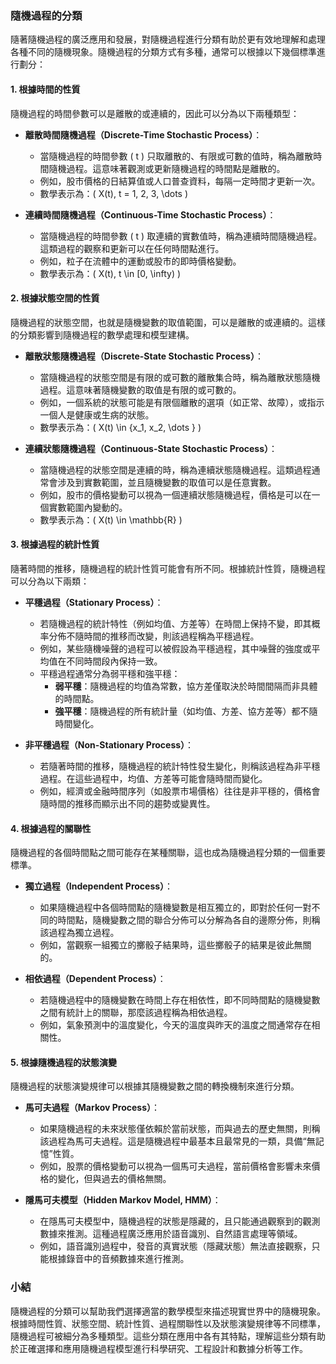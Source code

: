 ### 隨機過程的分類

隨著隨機過程的廣泛應用和發展，對隨機過程進行分類有助於更有效地理解和處理各種不同的隨機現象。隨機過程的分類方式有多種，通常可以根據以下幾個標準進行劃分：

#### 1. 根據時間的性質
隨機過程的時間參數可以是離散的或連續的，因此可以分為以下兩種類型：

- **離散時間隨機過程（Discrete-Time Stochastic Process）**：
  - 當隨機過程的時間參數 \( t \) 只取離散的、有限或可數的值時，稱為離散時間隨機過程。這意味著觀測或更新隨機過程的時間點是離散的。
  - 例如，股市價格的日結算值或人口普查資料，每隔一定時間才更新一次。
  - 數學表示為：\( X(t), t = 1, 2, 3, \dots \)

- **連續時間隨機過程（Continuous-Time Stochastic Process）**：
  - 當隨機過程的時間參數 \( t \) 取連續的實數值時，稱為連續時間隨機過程。這類過程的觀察和更新可以在任何時間點進行。
  - 例如，粒子在流體中的運動或股市的即時價格變動。
  - 數學表示為：\( X(t), t \in [0, \infty) \)

#### 2. 根據狀態空間的性質
隨機過程的狀態空間，也就是隨機變數的取值範圍，可以是離散的或連續的。這樣的分類影響到隨機過程的數學處理和模型建構。

- **離散狀態隨機過程（Discrete-State Stochastic Process）**：
  - 當隨機過程的狀態空間是有限的或可數的離散集合時，稱為離散狀態隨機過程。這意味著隨機變數的取值是有限的或可數的。
  - 例如，一個系統的狀態可能是有限個離散的選項（如正常、故障），或指示一個人是健康或生病的狀態。
  - 數學表示為：\( X(t) \in \{x_1, x_2, \dots \} \)

- **連續狀態隨機過程（Continuous-State Stochastic Process）**：
  - 當隨機過程的狀態空間是連續的時，稱為連續狀態隨機過程。這類過程通常會涉及到實數範圍，並且隨機變數的取值可以是任意實數。
  - 例如，股市的價格變動可以視為一個連續狀態隨機過程，價格是可以在一個實數範圍內變動的。
  - 數學表示為：\( X(t) \in \mathbb{R} \)

#### 3. 根據過程的統計性質
隨著時間的推移，隨機過程的統計性質可能會有所不同。根據統計性質，隨機過程可以分為以下兩類：

- **平穩過程（Stationary Process）**：
  - 若隨機過程的統計特性（例如均值、方差等）在時間上保持不變，即其概率分佈不隨時間的推移而改變，則該過程稱為平穩過程。
  - 例如，某些隨機噪聲的過程可以被假設為平穩過程，其中噪聲的強度或平均值在不同時間段內保持一致。
  - 平穩過程通常分為弱平穩和強平穩：
    - **弱平穩**：隨機過程的均值為常數，協方差僅取決於時間間隔而非具體的時間點。
    - **強平穩**：隨機過程的所有統計量（如均值、方差、協方差等）都不隨時間變化。

- **非平穩過程（Non-Stationary Process）**：
  - 若隨著時間的推移，隨機過程的統計特性發生變化，則稱該過程為非平穩過程。在這些過程中，均值、方差等可能會隨時間而變化。
  - 例如，經濟或金融時間序列（如股票市場價格）往往是非平穩的，價格會隨時間的推移而顯示出不同的趨勢或變異性。

#### 4. 根據過程的關聯性
隨機過程的各個時間點之間可能存在某種關聯，這也成為隨機過程分類的一個重要標準。

- **獨立過程（Independent Process）**：
  - 如果隨機過程中各個時間點的隨機變數是相互獨立的，即對於任何一對不同的時間點，隨機變數之間的聯合分佈可以分解為各自的邊際分佈，則稱該過程為獨立過程。
  - 例如，當觀察一組獨立的擲骰子結果時，這些擲骰子的結果是彼此無關的。

- **相依過程（Dependent Process）**：
  - 若隨機過程中的隨機變數在時間上存在相依性，即不同時間點的隨機變數之間有統計上的關聯，那麼該過程稱為相依過程。
  - 例如，氣象預測中的溫度變化，今天的溫度與昨天的溫度之間通常存在相關性。

#### 5. 根據隨機過程的狀態演變
隨機過程的狀態演變規律可以根據其隨機變數之間的轉換機制來進行分類。

- **馬可夫過程（Markov Process）**：
  - 如果隨機過程的未來狀態僅依賴於當前狀態，而與過去的歷史無關，則稱該過程為馬可夫過程。這是隨機過程中最基本且最常見的一類，具備“無記憶”性質。
  - 例如，股票的價格變動可以視為一個馬可夫過程，當前價格會影響未來價格的變化，但與過去的價格無關。

- **隱馬可夫模型（Hidden Markov Model, HMM）**：
  - 在隱馬可夫模型中，隨機過程的狀態是隱藏的，且只能通過觀察到的觀測數據來推測。這種過程廣泛應用於語音識別、自然語言處理等領域。
  - 例如，語音識別過程中，發音的真實狀態（隱藏狀態）無法直接觀察，只能根據錄音中的音頻數據來進行推測。

### 小結
隨機過程的分類可以幫助我們選擇適當的數學模型來描述現實世界中的隨機現象。根據時間性質、狀態空間、統計性質、過程關聯性以及狀態演變規律等不同標準，隨機過程可被細分為多種類型。這些分類在應用中各有其特點，理解這些分類有助於正確選擇和應用隨機過程模型進行科學研究、工程設計和數據分析等工作。